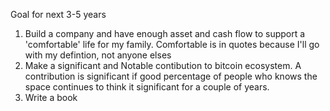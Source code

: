 


Goal for next 3-5 years

 1. Build a company and have enough asset and cash flow to support a 'comfortable' life for my family. Comfortable is in quotes because I'll go with my defintion, not anyone elses
 2. Make a significant and Notable contibution to bitcoin ecosystem. A contribution is significant if good percentage of people who knows the space continues to think it significant for a couple of years.
 3. Write a book 

<!--stackedit_data:
eyJoaXN0b3J5IjpbMTYzMzQ5OTE0OV19
-->